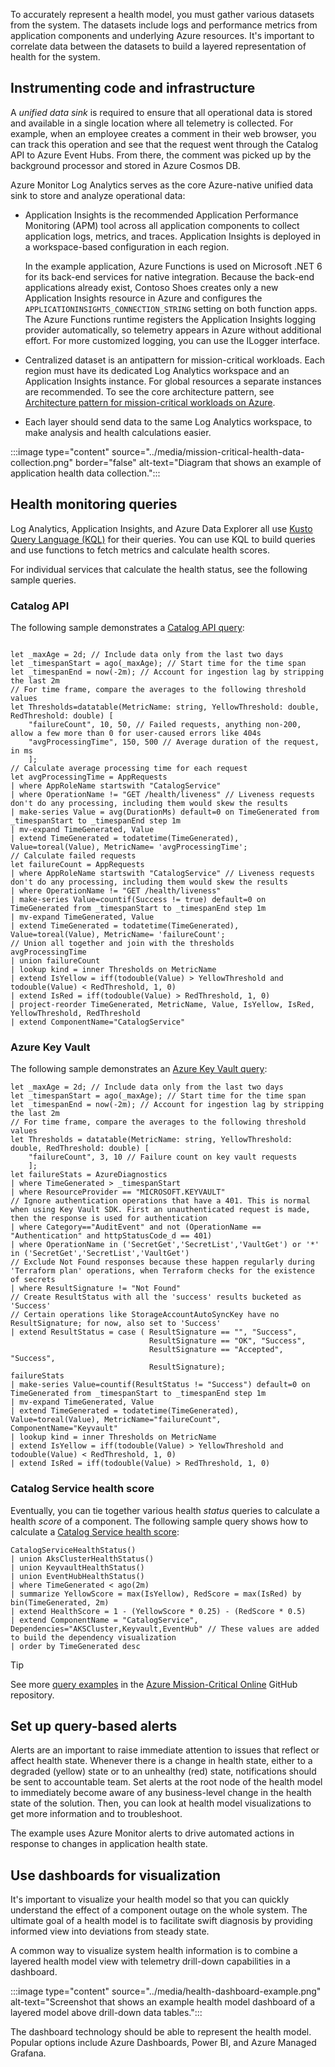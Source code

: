 To accurately represent a health model, you must gather various datasets from the system. The datasets include logs and performance metrics from application components and underlying Azure resources. It's important to correlate data between the datasets to build a layered representation of health for the system.

## Instrumenting code and infrastructure

A *unified data sink* is required to ensure that all operational data is stored and available in a single location where all telemetry is collected. For example, when an employee creates a comment in their web browser, you can track this operation and see that the request went through the Catalog API to Azure Event Hubs. From there, the comment was picked up by the background processor and stored in Azure Cosmos DB.

Azure Monitor Log Analytics serves as the core Azure-native unified data sink to store and analyze operational data:

- Application Insights is the recommended Application Performance Monitoring (APM) tool across all application components to collect application logs, metrics, and traces. Application Insights is deployed in a workspace-based configuration in each region.

    In the example application, Azure Functions is used on Microsoft .NET 6 for its back-end services for native integration. Because the back-end applications already exist, Contoso Shoes creates only a new Application Insights resource in Azure and configures the `APPLICATIONINSIGHTS_CONNECTION_STRING` setting on both function apps. The Azure Functions runtime registers the Application Insights logging provider automatically, so telemetry appears in Azure without additional effort. For more customized logging, you can use the ILogger interface.

- Centralized dataset is an antipattern for mission-critical workloads. Each region must have its dedicated Log Analytics workspace and an Application Insights instance. For global resources a separate instances are recommended.  To see the core architecture pattern, see [Architecture pattern for mission-critical workloads on Azure](/azure/architecture/framework/mission-critical/mission-critical-architecture-pattern). 

- Each layer should send data to the same Log Analytics workspace, to make analysis and health calculations easier.

:::image type="content" source="../media/mission-critical-health-data-collection.png" border="false" alt-text="Diagram that shows an example of application health data collection.":::

## Health monitoring queries

Log Analytics, Application Insights, and Azure Data Explorer all use [Kusto Query Language (KQL)](/azure/data-explorer/kusto/query) for their queries. You can use KQL to build queries and use functions to fetch metrics and calculate health scores.

For individual services that calculate the health status, see the following sample queries.

### Catalog API

The following sample demonstrates a [Catalog API query](https://github.com/Azure/Mission-Critical-Online/blob/feature/reactflowtest/src/infra/monitoring/queries/stamp/CatalogServiceHealthStatus.kql):

```kusto

let _maxAge = 2d; // Include data only from the last two days
let _timespanStart = ago(_maxAge); // Start time for the time span
let _timespanEnd = now(-2m); // Account for ingestion lag by stripping the last 2m
// For time frame, compare the averages to the following threshold values
let Thresholds=datatable(MetricName: string, YellowThreshold: double, RedThreshold: double) [ 
    "failureCount", 10, 50, // Failed requests, anything non-200, allow a few more than 0 for user-caused errors like 404s
    "avgProcessingTime", 150, 500 // Average duration of the request, in ms
    ];
// Calculate average processing time for each request
let avgProcessingTime = AppRequests
| where AppRoleName startswith "CatalogService"
| where OperationName != "GET /health/liveness" // Liveness requests don't do any processing, including them would skew the results
| make-series Value = avg(DurationMs) default=0 on TimeGenerated from _timespanStart to _timespanEnd step 1m
| mv-expand TimeGenerated, Value
| extend TimeGenerated = todatetime(TimeGenerated), Value=toreal(Value), MetricName= 'avgProcessingTime';
// Calculate failed requests
let failureCount = AppRequests
| where AppRoleName startswith "CatalogService" // Liveness requests don't do any processing, including them would skew the results
| where OperationName != "GET /health/liveness"
| make-series Value=countif(Success != true) default=0 on TimeGenerated from _timespanStart to _timespanEnd step 1m
| mv-expand TimeGenerated, Value
| extend TimeGenerated = todatetime(TimeGenerated), Value=toreal(Value), MetricName= 'failureCount';
// Union all together and join with the thresholds
avgProcessingTime
| union failureCount
| lookup kind = inner Thresholds on MetricName
| extend IsYellow = iff(todouble(Value) > YellowThreshold and todouble(Value) < RedThreshold, 1, 0)
| extend IsRed = iff(todouble(Value) > RedThreshold, 1, 0)
| project-reorder TimeGenerated, MetricName, Value, IsYellow, IsRed, YellowThreshold, RedThreshold
| extend ComponentName="CatalogService"
```

### Azure Key Vault

The following sample demonstrates an [Azure Key Vault query](https://github.com/Azure/Mission-Critical-Online/blob/feature/reactflowtest/src/infra/monitoring/queries/stamp/KeyvaultHealthStatus.kql):

```kusto
let _maxAge = 2d; // Include data only from the last two days
let _timespanStart = ago(_maxAge); // Start time for the time span
let _timespanEnd = now(-2m); // Account for ingestion lag by stripping the last 2m
// For time frame, compare the averages to the following threshold values
let Thresholds = datatable(MetricName: string, YellowThreshold: double, RedThreshold: double) [
    "failureCount", 3, 10 // Failure count on key vault requests
    ];
let failureStats = AzureDiagnostics
| where TimeGenerated > _timespanStart
| where ResourceProvider == "MICROSOFT.KEYVAULT"
// Ignore authentication operations that have a 401. This is normal when using Key Vault SDK. First an unauthenticated request is made, then the response is used for authentication
| where Category=="AuditEvent" and not (OperationName == "Authentication" and httpStatusCode_d == 401)
| where OperationName in ('SecretGet','SecretList','VaultGet') or '*' in ('SecretGet','SecretList','VaultGet')
// Exclude Not Found responses because these happen regularly during 'Terraform plan' operations, when Terraform checks for the existence of secrets
| where ResultSignature != "Not Found"
// Create ResultStatus with all the 'success' results bucketed as 'Success'
// Certain operations like StorageAccountAutoSyncKey have no ResultSignature; for now, also set to 'Success'
| extend ResultStatus = case ( ResultSignature == "", "Success",
                               ResultSignature == "OK", "Success",
                               ResultSignature == "Accepted", "Success",
                               ResultSignature);
failureStats
| make-series Value=countif(ResultStatus != "Success") default=0 on TimeGenerated from _timespanStart to _timespanEnd step 1m
| mv-expand TimeGenerated, Value
| extend TimeGenerated = todatetime(TimeGenerated), Value=toreal(Value), MetricName="failureCount", ComponentName="Keyvault"
| lookup kind = inner Thresholds on MetricName
| extend IsYellow = iff(todouble(Value) > YellowThreshold and todouble(Value) < RedThreshold, 1, 0)
| extend IsRed = iff(todouble(Value) > RedThreshold, 1, 0)
```

### Catalog Service health score

Eventually, you can tie together various health *status* queries to calculate a health *score* of a component. The following sample query shows how to calculate a [Catalog Service health score](https://github.com/Azure/Mission-Critical-Online/blob/feature/reactflowtest/src/infra/monitoring/queries/stamp/CatalogServiceHealthScore.kql):

```kusto
CatalogServiceHealthStatus()
| union AksClusterHealthStatus()
| union KeyvaultHealthStatus()
| union EventHubHealthStatus()
| where TimeGenerated < ago(2m)
| summarize YellowScore = max(IsYellow), RedScore = max(IsRed) by bin(TimeGenerated, 2m)
| extend HealthScore = 1 - (YellowScore * 0.25) - (RedScore * 0.5)
| extend ComponentName = "CatalogService", Dependencies="AKSCluster,Keyvault,EventHub" // These values are added to build the dependency visualization
| order by TimeGenerated desc
```

> [!TIP]
>
> See more [query examples](https://github.com/Azure/Mission-Critical-Online/tree/feature/reactflowtest/src/infra/monitoring/queries) in the [Azure Mission-Critical Online](https://github.com/Azure/Mission-Critical-Online/tree/feature/reactflowtest) GitHub repository.

## Set up query-based alerts

Alerts are an important to raise immediate attention to issues that reflect or affect health state. Whenever there is a change in health state, either to a degraded (yellow) state or to an unhealthy (red) state, notifications should be sent to accountable team. Set alerts at the root node of the health model to immediately become aware of any business-level change in the health state of the solution. Then, you can look at health model visualizations to get more information and to troubleshoot.

The example uses Azure Monitor alerts to drive automated actions in response to changes in application health state.

## Use dashboards for visualization

It's important to visualize your health model so that you can quickly understand the effect of a component outage on the whole system. The ultimate goal of a health model is to facilitate swift diagnosis by providing informed view into deviations from steady state.

A common way to visualize system health information is to combine a layered health model view with telemetry drill-down capabilities in a dashboard.

:::image type="content" source="../media/health-dashboard-example.png" alt-text="Screenshot that shows an example health model dashboard of a layered model above drill-down data tables.":::

The dashboard technology should be able to represent the health model. Popular options include Azure Dashboards, Power BI, and Azure Managed Grafana. 
